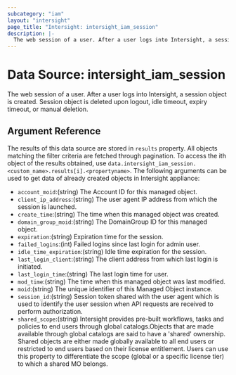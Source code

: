 ```yaml
---
subcategory: "iam"
layout: "intersight"
page_title: "Intersight: intersight_iam_session"
description: |-
  The web session of a user. After a user logs into Intersight, a session object is created. Session object is deleted upon logout, idle timeout, expiry timeout, or manual deletion.
---
```


# Data Source: intersight_iam_session
The web session of a user. After a user logs into Intersight, a session object is created. Session object is deleted upon logout, idle timeout, expiry timeout, or manual deletion.
## Argument Reference
The results of this data source are stored in `results` property.
All objects matching the filter criteria are fetched through pagination.
To access the ith object of the results obtained, use `data.intersight_iam_session.<custom_name>.results[i].<propertyname>`.
The following arguments can be used to get data of already created objects in Intersight appliance:
* `account_moid`:(string) The Account ID for this managed object. 
* `client_ip_address`:(string) The user agent IP address from which the session is launched. 
* `create_time`:(string) The time when this managed object was created. 
* `domain_group_moid`:(string) The DomainGroup ID for this managed object. 
* `expiration`:(string) Expiration time for the session. 
* `failed_logins`:(int) Failed logins since last login for admin user. 
* `idle_time_expiration`:(string) Idle time expiration for the session. 
* `last_login_client`:(string) The client address from which last login is initiated. 
* `last_login_time`:(string) The last login time for user. 
* `mod_time`:(string) The time when this managed object was last modified. 
* `moid`:(string) The unique identifier of this Managed Object instance. 
* `session_id`:(string) Session token shared with the user agent which is used to identify the user session when API requests are received to perform authorization. 
* `shared_scope`:(string) Intersight provides pre-built workflows, tasks and policies to end users through global catalogs.Objects that are made available through global catalogs are said to have a 'shared' ownership. Shared objects are either made globally available to all end users or restricted to end users based on their license entitlement. Users can use this property to differentiate the scope (global or a specific license tier) to which a shared MO belongs. 
 